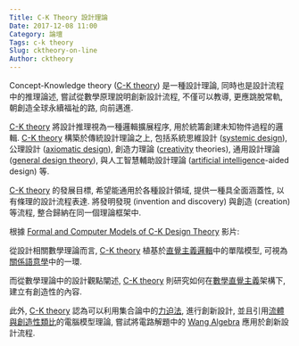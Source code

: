 ```yaml
---
Title: C-K Theory 設計理論
Date: 2017-12-08 11:00
Category: 論壇
Tags: c-k theory
Slug: cktheory-on-line
Author: cktheory
---
```


Concept-Knowledge theory ([C-K theory]) 是一種設計理論, 同時也是設計流程中的推理論述, 嘗試從數學原理說明創新設計流程, 不僅可以教導, 更應跳脫常軌, 朝創造全球永續福祉的路, 向前邁進.

<!-- PELICAN_END_SUMMARY -->

[C-K theory] 將設計推理視為一種邏輯擴展程序, 用於統籌創建未知物件過程的邏輯. [C-K theory] 構築於傳統設計理論之上, 包括系統思維設計 ([systemic design]), 公理設計 ([axiomatic design]), 創造力理論 ([creativity] theories), 通用設計理論 ([general design theory]), 與人工智慧輔助設計理論 ([artificial intelligence]-aided design) 等.

[C-K theory] 的發展目標, 希望能通用於各種設計領域, 提供一種具全面涵蓋性, 以有條理的設計流程表達. 將發明發現 (invention and discovery) 與創造 (creation) 等流程, 整合歸納在同一個理論框架中.

根據 [Formal and Computer Models of C-K Design Theory] 影片:

從設計相關數學理論而言,  [C-K theory] 植基於[直覺主義邏輯]中的單階模型, 可視為[關係語意學]中的一環.
 
而從數學理論中的設計觀點闡述,  [C-K theory] 則研究如何在[數學直覺主義]架構下, 建立有創造性的內容.

此外, [C-K theory] 認為可以利用集合論中的[力迫法], 進行創新設計, 並且引用[流體與創造性類比]的電腦模型理論, 嘗試將電路解題中的 [Wang Algebra] 應用於創新設計流程.

[C-K theory]: http://cktheory.com
[Formal and Computer Models of C-K Design Theory]: https://www.youtube.com/watch?v=s4t9uvr6oOg
[關係語意學]: https://en.wikipedia.org/wiki/Kripke_semantics
[直覺主義邏輯]: https://en.wikipedia.org/wiki/Intuitionistic_logic
[數學直覺主義]: https://en.wikipedia.org/wiki/Intuitionism
[力迫法]: https://en.wikipedia.org/wiki/Forcing_(mathematics)
[流體與創造性類比]: https://en.wikipedia.org/wiki/Fluid_Concepts_and_Creative_Analogies
[Wang Algebra]: https://www.researchgate.net/publication/3185216_Wang_algebra_and_matroids
[systemic design]: https://en.wikipedia.org/wiki/Systemic_design
[axiomatic design]: https://en.wikipedia.org/wiki/Axiomatic_design
[creativity]: https://en.wikipedia.org/wiki/Creativity
[general design theory]: https://pdfs.semanticscholar.org/05c4/04e3618f63cc21eeacaa78d0f0e1458bae18.pdf
[artificial intelligence]: https://en.wikipedia.org/wiki/Artificial_intelligence